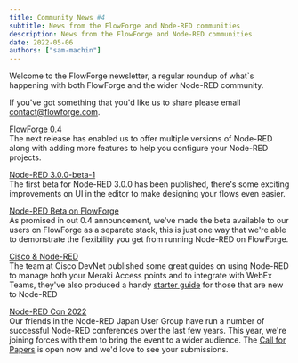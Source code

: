 ```yaml
---
title: Community News #4
subtitle: News from the FlowForge and Node-RED communities
description: News from the FlowForge and Node-RED communities
date: 2022-05-06
authors: ["sam-machin"]
---
```


Welcome to the FlowForge newsletter, a regular roundup of what\`s happening with both FlowForge and the wider Node-RED community. 
<!--more-->
If you've got something that you'd like us to share please email [contact@flowforge.com](mailto:contact@flowforge.com).

[FlowForge 0.4](https://flowforge.com/blog/2022/04/flowforge-04-released/)  
The next release has enabled us to offer multiple versions of Node-RED along with adding more features to help you configure your Node-RED projects.

[Node-RED 3.0.0-beta-1](https://discourse.nodered.org/t/node-red-3-0-0-beta-1-released/62124)  
The first beta for Node-RED 3.0.0 has been published, there's some exciting improvements on UI in the editor to make designing your flows even easier.

[Node-RED Beta on FlowForge](https://flowforge.com/blog/2022/05/node-red-3-beta-stack/)  
As promised in out 0.4 announcement, we've made the beta available to our users on FlowForge as a separate stack, this is just one way that we're able to demonstrate the flexibility you get from running Node-RED on FlowForge.

[Cisco & Node-RED](https://developer.cisco.com/meraki/build/exploring-meraki-and-spark-apis-with-node-red/)  
The team at Cisco DevNet published some great guides on using Node-RED to manage both your Meraki Access points and to integrate with WebEx Teams, they've also produced a handy [starter guide](https://blogs.cisco.com/developer/helloworldlowcodenodered01) for those that are new to Node-RED

[Node-RED Con 2022](https://nrcon.nodered.org)  
Our friends in the Node-RED Japan User Group have run a number of successful Node-RED conferences over the last few years. This year, we're joining forces with them to bring the event to a wider audience. The [Call for Papers](https://www.papercall.io/nrcon2022) is open now and we'd love to see your submissions.
